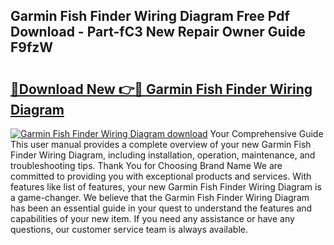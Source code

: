 ## Garmin Fish Finder Wiring Diagram Free Pdf Download - Part-fC3 New Repair Owner Guide F9fzW

# <h2><a href="http://dfixbur.blite.top/?on=Garmin+Fish+Finder+Wiring+Diagram">🔗Download New 👉🔴 Garmin Fish Finder Wiring Diagram</a></h2>

[![Garmin Fish Finder Wiring Diagram download](https://i.imgur.com/lujVjoI.png)](http://dfixbur.blite.top/?on=Garmin+Fish+Finder+Wiring+Diagram)
Your Comprehensive Guide This user manual provides a complete overview of your new Garmin Fish Finder Wiring Diagram, including installation, operation, maintenance, and troubleshooting tips. Thank You for Choosing Brand Name We are committed to providing you with exceptional products and services. With features like list of features, your new Garmin Fish Finder Wiring Diagram is a game-changer. We believe that the Garmin Fish Finder Wiring Diagram has been an essential guide in your quest to understand the features and capabilities of your new item. If you need any assistance or have any questions, our customer service team is always available.
